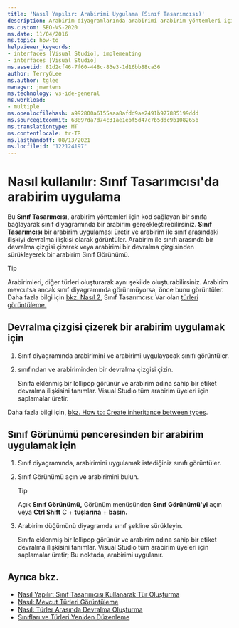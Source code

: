 ```yaml
---
title: 'Nasıl Yapılır: Arabirimi Uygulama (Sınıf Tasarımcısı)'
description: Arabirim diyagramlarında arabirimi arabirim yöntemleri için kod sağlayan bir sınıfa bağlayarak nasıl uygulayabilirsiniz?
ms.custom: SEO-VS-2020
ms.date: 11/04/2016
ms.topic: how-to
helpviewer_keywords:
- interfaces [Visual Studio], implementing
- interfaces [Visual Studio]
ms.assetid: 81d2cf46-7f60-448c-83e3-1d16bb88ca36
author: TerryGLee
ms.author: tglee
manager: jmartens
ms.technology: vs-ide-general
ms.workload:
- multiple
ms.openlocfilehash: a992800a6155aaa8afdd9ae2491b977885199ddd
ms.sourcegitcommit: 68897da7d74c31ae1ebf5d47c7b5ddc9b108265b
ms.translationtype: MT
ms.contentlocale: tr-TR
ms.lasthandoff: 08/13/2021
ms.locfileid: "122124197"
---
```

# <a name="how-to-implement-an-interface-in-class-designer"></a>Nasıl kullanılır: Sınıf Tasarımcısı'da arabirim uygulama

Bu **Sınıf Tasarımcısı,** arabirim yöntemleri için kod sağlayan bir sınıfa bağlayarak sınıf diyagramında bir arabirim gerçekleştirebilirsiniz. **Sınıf Tasarımcısı** bir arabirim uygulaması üretir ve arabirim ile sınıf arasındaki ilişkiyi devralma ilişkisi olarak görüntüler. Arabirim ile sınıfı arasında bir devralma çizgisi çizerek veya arabirimi bir devralma çizgisinden sürükleyerek bir arabirim Sınıf Görünümü.

> [!TIP]
> Arabirimleri, diğer türleri oluşturarak aynı şekilde oluşturabilirsiniz. Arabirim mevcutsa ancak sınıf diyagramında görünmüyorsa, önce bunu görüntüler. Daha fazla bilgi için [bkz. Nasıl 2.](how-to-create-types.md) Sınıf Tasarımcısı: Var olan [türleri görüntüleme.](how-to-view-existing-types.md)

## <a name="to-implement-an-interface-by-drawing-an-inheritance-line"></a>Devralma çizgisi çizerek bir arabirim uygulamak için

1. Sınıf diyagramında arabirimini ve arabirimi uygulayacak sınıfı görüntüler.

2. sınıfından ve arabiriminden bir devralma çizgisi çizin.

     Sınıfa eklenmiş bir lollipop görünür ve arabirim adına sahip bir etiket devralma ilişkisini tanımlar. Visual Studio tüm arabirim üyeleri için saplamalar üretir.

Daha fazla bilgi için, [bkz. How to: Create inheritance between types](how-to-create-inheritance-between-types.md).

## <a name="to-implement-an-interface-from-the-class-view-window"></a>Sınıf Görünümü penceresinden bir arabirim uygulamak için

1. Sınıf diyagramında, arabirimini uygulamak istediğiniz sınıfı görüntüler.

2. Sınıf Görünümü  açın ve arabirimini bulun.

    > [!TIP]
    > Açık **Sınıf Görünümü,** Görünüm menüsünden **Sınıf Görünümü'yi** açın  veya **Ctrl Shift** C + **tuşlarına** + **basın.**

3. Arabirim düğümünü diyagramda sınıf şekline sürükleyin.

     Sınıfa eklenmiş bir lollipop görünür ve arabirim adına sahip bir etiket devralma ilişkisini tanımlar. Visual Studio tüm arabirim üyeleri için saplamalar üretir; Bu noktada, arabirimi uygulanır.

## <a name="see-also"></a>Ayrıca bkz.

- [Nasıl Yapılır: Sınıf Tasarımcısı Kullanarak Tür Oluşturma](how-to-create-types.md)
- [Nasıl: Mevcut Türleri Görüntüleme](how-to-view-existing-types.md)
- [Nasıl: Türler Arasında Devralma Oluşturma](how-to-create-inheritance-between-types.md)
- [Sınıfları ve Türleri Yeniden Düzenleme](refactoring-classes-and-types.md)
